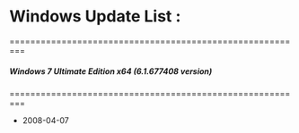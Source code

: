 # Windows Update List :

=========================================================
##### Windows 7 Ultimate Edition x64 (6.1.677408 version) 
=========================================================

* 2008-04-07 

